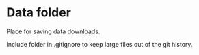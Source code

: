 # Data folder

Place for saving data downloads.

Include folder in .gitignore to keep large files out of the git history.
